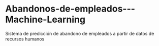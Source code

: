 # Abandonos-de-empleados---Machine-Learning
Sistema de predicción de abandono de empleados a partir de datos de recursos humanos
